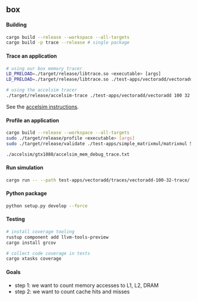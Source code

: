 ## box


#### Building
```bash
cargo build --release --workspace --all-targets
cargo build -p trace --release # single package
```

#### Trace an application
```bash
# using our box memory tracer
LD_PRELOAD=./target/release/libtrace.so <executable> [args]
LD_PRELOAD=./target/release/libtrace.so ./test-apps/vectoradd/vectoradd 100 32

# using the accelsim tracer
./target/release/accelsim-trace ./test-apps/vectoradd/vectoradd 100 32
```

See the [accelsim instructions](accelsim/README.md).

#### Profile an application
```bash
cargo build --release --workspace --all-targets
sudo ./target/release/profile <executable> [args]
sudo ./target/release/validate ./test-apps/simple_matrixmul/matrixmul 5 5 5 32

./accelsim/gtx1080/accelsim_mem_debug_trace.txt
```

#### Run simulation
```bash
cargo run -- --path test-apps/vectoradd/traces/vectoradd-100-32-trace/
```

#### Python package
```bash
python setup.py develop --force
```

#### Testing
```bash
# install coverage tooling
rustup component add llvm-tools-preview
cargo install grcov

# collect code coverage in tests
cargo xtasks coverage 
```

#### Goals
- step 1: we want to count memory accesses to L1, L2, DRAM
- step 2: we want to count cache hits and misses
